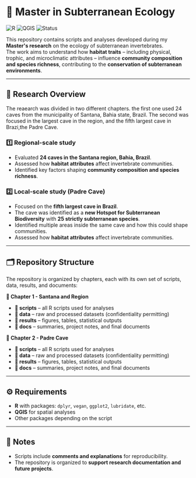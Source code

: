 # 🦗 Master in Subterranean Ecology

![R](https://img.shields.io/badge/Language-R-blue?style=flat)
![QGIS](https://img.shields.io/badge/Tools-QGIS-green?style=flat)
![Status](https://img.shields.io/badge/Status-Active-yellow?style=flat)

This repository contains scripts and analyses developed during my **Master's research** on the ecology of subterranean invertebrates.  
The work aims to understand how **habitat traits** – including physical, trophic, and microclimatic attributes – influence **community composition and species richness**, contributing to the **conservation of subterranean environments**.

---

## 🔬 Research Overview
The reaearch was divided in two different chapters. the first one used 24 caves from the municipality of Santana, Bahia state, Brazil. The second was focused in the largest cave in the region, and the fifth largest cave in Brazi,the Padre Cave.

### 1️⃣ Regional-scale study
- Evaluated **24 caves in the Santana region, Bahia, Brazil**.  
- Assessed how **habitat attributes** affect invertebrate communities.  
- Identified key factors shaping **community composition and species richness**.

### 2️⃣ Local-scale study (Padre Cave)
- Focused on the **fifth largest cave in Brazil**.  
- The cave was identified as a **new Hotspot for Subterranean Biodiversity** with **25 strictly subterranean species**.  
- Identified multiple areas inside the same cave and how this could shape communities.  
- Assessed how **habitat attributes** affect invertebrate communities. 

---

## 🗂 Repository Structure

The repository is organized by chapters, each with its own set of scripts, data, results, and documents:

**📁 Chapter 1 - Santana and Region**
- **📂 scripts** – all R scripts used for analyses  
- **📂 data** – raw and processed datasets (confidentiality permitting)  
- **📂 results** – figures, tables, statistical outputs  
- **📂 docs** – summaries, project notes, and final documents  

**📁 Chapter 2 - Padre Cave**
- **📂 scripts** – all R scripts used for analyses  
- **📂 data** – raw and processed datasets (confidentiality permitting)  
- **📂 results** – figures, tables, statistical outputs  
- **📂 docs** – summaries, project notes, and final documents  

---

## ⚙️ Requirements

- **R** with packages: `dplyr`, `vegan`, `ggplot2`, `lubridate`, etc.  
- **QGIS** for spatial analyses  
- Other packages depending on the script  

---

## 📌 Notes

- Scripts include **comments and explanations** for reproducibility.  
- The repository is organized to **support research documentation and future projects**.  
